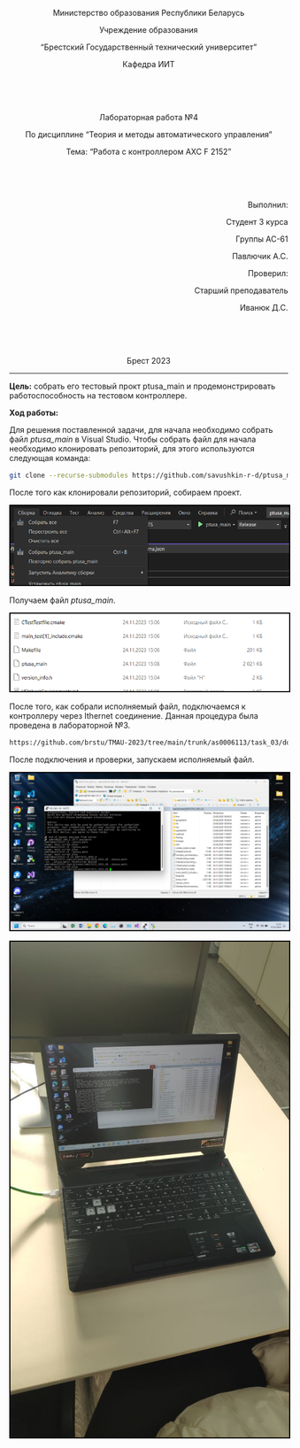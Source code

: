 <p align="center"> Министерство образования Республики Беларусь</p>
<p align="center">Учреждение образования</p>
<p align="center">“Брестский Государственный технический университет”</p>
<p align="center">Кафедра ИИТ</p>
<br><br><br>
<p align="center">Лабораторная работа №4</p>
<p align="center">По дисциплине “Теория и методы автоматического управления”</p>
<p align="center">Тема: “Работа с контроллером AXC F 2152”</p>
<br><br><br>
<p align="right">Выполнил:</p>
<p align="right">Студент 3 курса</p>
<p align="right">Группы АС-61</p>
<p align="right">Павлючик А.С.</p>
<p align="right">Проверил:</p>
<p align="right">Старший преподаватель</p>
<p align="right">Иванюк Д.С.</p>
<br><br><br>
<p align="center">Брест 2023</p>

---

<p> <strong>Цель:</strong> собрать его тестовый прокт ptusa_main и продемонстрировать работоспособность на тестовом контроллере.</p>

<p> <strong>Ход работы:</strong> </p>
<p>Для решения поставленной задачи, для начала необходимо собрать файл <em>ptusa_main</em> в Visual Studio. Чтобы собрать файл для начала необходимо клонировать репозиторий, для этого используются следующая команда:</p>

 ``` bash
git clone --recurse-submodules https://github.com/savushkin-r-d/ptusa_main.git 
```

<p>После того как клонировали репозиторий, собираем проект.</p>

<p align="center"><img style='border:2px solid #000000'src="images/sborka.png"/>

<p>Получаем файл <em>ptusa_main</em>.</p>

<p align="center"><img style='border:2px solid #000000'src="images/proekt.png"/>

<p>После того, как собрали исполняемый файл, подключаемся к контроллеру через Ithernet соединение. Данная процедура была проведена в лабораторной №3. </p>

``` bash
https://github.com/brstu/TMAU-2023/tree/main/trunk/as0006113/task_03/doc
```

<p>После подключения и проверки, запускаем исполняемый файл. </p>

<p align="center"><img style='border:2px solid #000000'src="images/work.png"/>
<p align="center"><img style='border:2px solid #000000'src="images/chek.png"/>